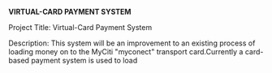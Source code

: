 **VIRTUAL-CARD PAYMENT SYSTEM**

Project Title: Virtual-Card Payment System

Description: This system will be an improvement to an existing process of loading money on to the MyCiti "myconect" transport card.Currently a card-based payment system is used to load 
